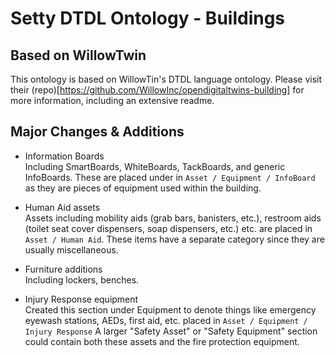 # Setty DTDL Ontology - Buildings
## Based on WillowTwin

This ontology is based on WillowTin's DTDL language ontology. Please visit their (repo)[https://github.com/WillowInc/opendigitaltwins-building] for more information, including an extensive readme.

## Major Changes & Additions

* Information Boards \
Including SmartBoards, WhiteBoards, TackBoards, and generic InfoBoards. These are placed under in `Asset / Equipment / InfoBoard` as they are pieces of equipment used within the building.

* Human Aid assets \
Assets including mobility aids (grab bars, banisters, etc.), restroom aids (toilet seat cover dispensers, soap dispensers, etc.) etc. are placed in `Asset / Human Aid`. These items have a separate category since they are usually miscellaneous.

* Furniture additions \
Including lockers, benches. 

* Injury Response equipment \
Created this section under Equipment to denote things like emergency eyewash stations, AEDs, first aid, etc. placed in `Asset / Equipment / Injury Response` A larger "Safety Asset" or "Safety Equipment" section could contain both these assets and the fire protection equipment.